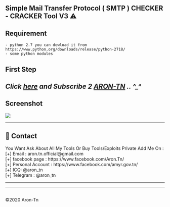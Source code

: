 ## Simple Mail Transfer Protocol ( SMTP ) CHECKER - CRACKER Tool V3 ⚠️


**Requirement**
----------

```
- python 2.7 you can dowload it from https://www.python.org/downloads/release/python-2718/
- some python modules
```

**First Step**
----------
*Click <a href="https://www.youtube.com/AronTnXofficial">here</a> and Subscribe 2 <a href="https://www.youtube.com/AronTnXofficial">ARON-TN</a> .. ^_^*
----------
<h2><h2>Screenshot</h2></h2>
<img src="https://i.imgur.com/Nb4IqT7.png" style="max-width:100%;">

<hr>
<h2>📧 Contact</h2>
<lh3>You Want Ask About All My Tools Or Buy Tools/Exploits Private Add Me On : </h3><br>
 [+] Email : aron.tn.official@gmail.com<br>[+] facebook page : https://www.facebook.com/Aron.Tn/<br>[+] Personal Account : https://www.facebook.com/amyr.gov.tn/<br>[+] ICQ: @aron_tn<br>[+] Telegram : @aron_tn
<hr>
<hr>


<br>©2020 Aron-Tn
